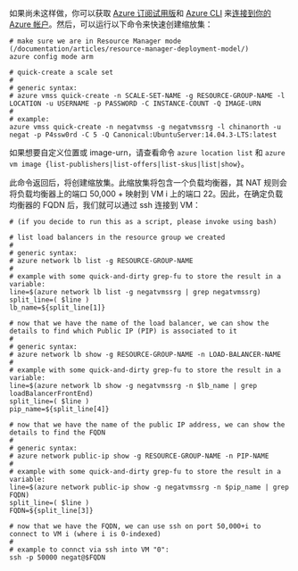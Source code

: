如果尚未这样做，你可以获取 [Azure 订阅试用版](/pricing/1rmb-trial/)和 [Azure CLI](/documentation/articles/xplat-cli-install/) 来[连接到你的 Azure 帐户](/documentation/articles/xplat-cli-connect/)。然后，可以运行以下命令来快速创建缩放集：

	# make sure we are in Resource Manager mode (/documentation/articles/resource-manager-deployment-model/)
	azure config mode arm
	
	# quick-create a scale set
	#
	# generic syntax:
	# azure vmss quick-create -n SCALE-SET-NAME -g RESOURCE-GROUP-NAME -l LOCATION -u USERNAME -p PASSWORD -C INSTANCE-COUNT -Q IMAGE-URN
	#
	# example:
	azure vmss quick-create -n negatvmss -g negatvmssrg -l chinanorth -u negat -p P4ssw0rd -C 5 -Q Canonical:UbuntuServer:14.04.3-LTS:latest

如果想要自定义位置或 image-urn，请查看命令 `azure location list` 和 `azure vm image {list-publishers|list-offers|list-skus|list|show}`。

此命令返回后，将创建缩放集。此缩放集将包含一个负载均衡器，其 NAT 规则会将负载均衡器上的端口 50,000 + 映射到 VM i 上的端口 22。因此，在确定负载均衡器的 FQDN 后，我们就可以通过 ssh 连接到 VM：

	# (if you decide to run this as a script, please invoke using bash)
	
	# list load balancers in the resource group we created
	#
	# generic syntax:
	# azure network lb list -g RESOURCE-GROUP-NAME
	#
	# example with some quick-and-dirty grep-fu to store the result in a variable:
	line=$(azure network lb list -g negatvmssrg | grep negatvmssrg)
	split_line=( $line )
	lb_name=${split_line[1]}
	
	# now that we have the name of the load balancer, we can show the details to find which Public IP (PIP) is associated to it
	#
	# generic syntax:
	# azure network lb show -g RESOURCE-GROUP-NAME -n LOAD-BALANCER-NAME
	#
	# example with some quick-and-dirty grep-fu to store the result in a variable:
	line=$(azure network lb show -g negatvmssrg -n $lb_name | grep loadBalancerFrontEnd)
	split_line=( $line )
	pip_name=${split_line[4]}
	
	# now that we have the name of the public IP address, we can show the details to find the FQDN
	#
	# generic syntax:
	# azure network public-ip show -g RESOURCE-GROUP-NAME -n PIP-NAME
	#
	# example with some quick-and-dirty grep-fu to store the result in a variable:
	line=$(azure network public-ip show -g negatvmssrg -n $pip_name | grep FQDN)
	split_line=( $line )
	FQDN=${split_line[3]}
	
	# now that we have the FQDN, we can use ssh on port 50,000+i to connect to VM i (where i is 0-indexed)
	#
	# example to connct via ssh into VM "0":
	ssh -p 50000 negat@$FQDN

<!---HONumber=Mooncake_0425_2016-->